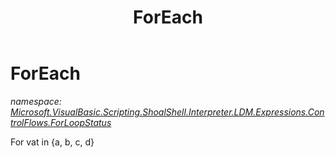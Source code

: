 ﻿---
title: ForEach
---

# ForEach
_namespace: [Microsoft.VisualBasic.Scripting.ShoalShell.Interpreter.LDM.Expressions.ControlFlows.ForLoopStatus](N-Microsoft.VisualBasic.Scripting.ShoalShell.Interpreter.LDM.Expressions.ControlFlows.ForLoopStatus.html)_

For vat in {a, b, c, d}




